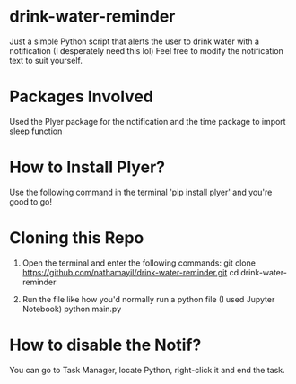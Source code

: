 # drink-water-reminder
Just a simple Python script that alerts the user to drink water with a notification (I desperately need this lol)
Feel free to modify the notification text to suit yourself.

# Packages Involved

Used the Plyer package for the notification and the time package to import sleep function

# How to Install Plyer?

Use the following command in the terminal 'pip install plyer' and you're good to go!

# Cloning this Repo
 1) Open the terminal and enter the following commands:
    git clone https://github.com/nathamayil/drink-water-reminder.git
    cd drink-water-reminder

2) Run the file like how you'd normally run a python file (I used Jupyter Notebook)
    python main.py

# How to disable the Notif?
  You can go to Task Manager, locate Python, right-click it and end the task.
